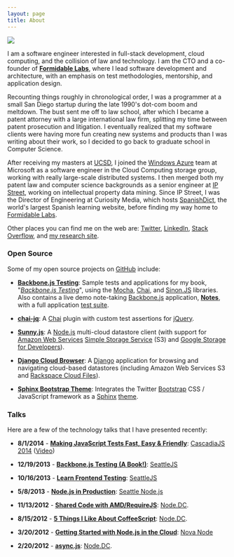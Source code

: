 ```yaml
---
layout: page
title: About
---
```


<img class="bordered pull-right" src="{{ site.baseurl }}media/img/portrait/forest.jpg" />

I am a software engineer interested in full-stack development, cloud computing,
and the collision of law and technology. I am the CTO and a co-founder
of **[Formidable Labs](http://formidablelabs.com/)**, where I lead software
development and architecture, with an emphasis on test methodologies,
mentorship, and application design.

Recounting things roughly in chronological order, I was a programmer at a small
San Diego startup during the late 1990's dot-com boom and meltdown. The bust
sent me off to law school, after which I became a patent attorney with a large
international law firm, splitting my time between patent prosecution and
litigation. I eventually realized that my software clients were having more fun
creating new systems and products than I was writing about their work, so I
decided to go back to graduate school in Computer Science.

After receiving my masters at [UCSD](http://cse.ucsd.edu), I joined the
[Windows Azure](http://www.microsoft.com/windowsazure/) team at Microsoft as a
software engineer in the Cloud Computing storage group, working with really
large-scale distributed systems. I then merged both my patent law and
computer science backgrounds as a senior engineer at
[IP Street](http://www.ipstreet.com/), working on intellectual property data
mining. Since IP Street, I was the Director of Engineering at
Curiosity Media, which hosts [SpanishDict](http://spanishdict.com), the world's
largest Spanish learning website, before finding my way home to
[Formidable Labs](http://formidablelabs.com/).

Other places you can find me  on the web are:
[Twitter](https://twitter.com/ryan_roemer),
[LinkedIn](http://www.linkedin.com/in/ryanroemer),
[Stack Overflow](http://stackoverflow.com/users/741892/ryan-roemer),
and [my research site](http://ryanroemer.com).

### Open Source

Some of my open source projects on [GitHub](https://github.com/ryan-roemer) include:

* **[Backbone.js Testing](http://backbone-testing.com)**: Sample tests and
  applications for my book,
  "*[Backbone.js Testing](http://www.packtpub.com/backbonejs-testing/book)*",
  using the
  [Mocha](http://visionmedia.github.com/mocha/), [Chai](http://chaijs.com/), and
  [Sinon.JS](http://sinonjs.org/) libraries. Also contains a live demo
  note-taking [Backbone.js](http://backbonejs.org/) application,
  **[Notes](http://backbone-testing.com/notes/app/index.html)**,
  with a full application
  [test suite](http://backbone-testing.com/notes/test/test.html).

* **[chai-jq](http://formidablelabs.github.io/chai-jq/)**: A
  [Chai](http://chaijs.com/) plugin with custom test assertions for
  [jQuery](http://jquery.com/).

* **[Sunny.js](http://sunnyjs.org)**: A [Node.js](http://nodejs.org/)
  multi-cloud datastore client (with support for
  [Amazon Web Services](http://aws.amazon.com/)
  [Simple Storage Service](http://aws.amazon.com/s3/) (S3) and
  [Google Storage for Developers](http://code.google.com/apis/storage/)).

* **[Django Cloud Browser](http://ryan-roemer.github.com/django-cloud-browser/)**:
  A [Django](http://www.djangoproject.com/) application for browsing and
  navigating cloud-based datastores (including Amazon Web Services S3 and
  [Rackspace Cloud Files](http://www.rackspace.com/cloud/)).

* **[Sphinx Bootstrap Theme](http://ryan-roemer.github.com/sphinx-bootstrap-theme/)**:
  Integrates the Twitter [Bootstrap](http://twitter.github.com/bootstrap/)
  CSS / JavaScript framework as a [Sphinx](http://sphinx.pocoo.org/)
  [theme](http://sphinx.pocoo.org/theming.html).

### Talks

Here are a few of the technology talks that I have presented recently:

* **8/1/2014** - **[Making JavaScript Tests Fast, Easy &amp; Friendly](http://cascadiajs2014.formidablelabs.com/)**:
  [CascadiaJS 2014](http://2014.cascadiajs.com/)
  ([Video](http://youtu.be/xInCEepInnk?list=UUIP244iNzbn4iEkDOgczvcQ))

* **12/19/2013** - **[Backbone.js Testing (A Book!)](http://formidablelabs.github.io/seattlejs-lightning-testing/)**:
  [SeattleJS](http://www.meetup.com/seattlejs/events/151742732/)

* **10/16/2013** - **[Learn Frontend Testing](http://formidablelabs.github.io/learn-frontend-testing/)**:
  [SeattleJS](http://www.meetup.com/seattlejs/events/139993642/)

* **5/8/2013** - **[Node.js in Production](http://ryan-roemer.github.io/seanode-prod-talk/)**:
  [Seattle Node.js](http://seanode.github.io/2013/04/24/seattle-nodejs-may-meetup/)

* **11/13/2012** - **[Shared Code with AMD/RequireJS](http://ryan-roemer.github.io/nodedc-requirejs-talk/)**:
  [Node.DC](http://www.meetup.com/node-dc/events/89233812/).

* **8/15/2012** - **[5 Things I Like About CoffeeScript](http://ryan-roemer.github.io/nodedc-coffeescript-talk/)**:
  [Node.DC](http://www.meetup.com/node-dc/events/73746422/).

* **3/20/2012** - **[Getting Started with Node.js in the Cloud](http://ryan-roemer.github.io/novanode-cloud-talk/)**:
  [Nova Node](http://www.meetup.com/Nova-Node/events/52749282/)

* **2/20/2012** - **[async.js](http://ryan-roemer.github.io/nodedc-async-talk)**:
  [Node.DC](http://www.meetup.com/node-dc/events/49905452/).
